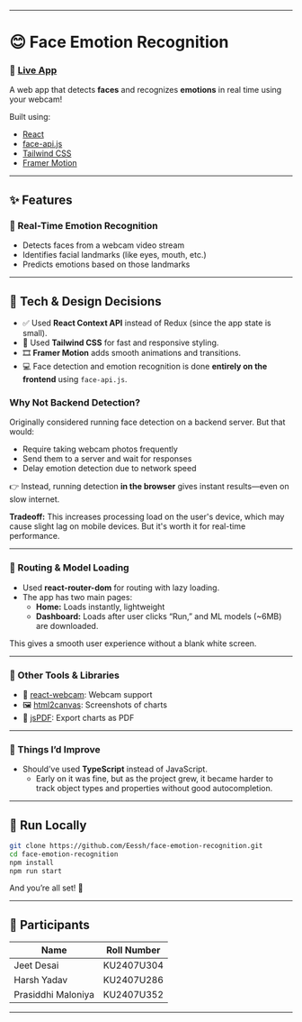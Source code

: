 
---

# 😊 Face Emotion Recognition


### 🔗 [Live App](https://face-emotion-recognition.netlify.app)

A web app that detects **faces** and recognizes **emotions** in real time using your webcam!

Built using:
- [React](https://reactjs.org)
- [face-api.js](https://github.com/justadudewhohacks/face-api.js/)
- [Tailwind CSS](https://tailwindcss.com/)
- [Framer Motion](https://www.framer.com/motion/)

---

## ✨ Features

### 🎥 Real-Time Emotion Recognition



- Detects faces from a webcam video stream  
- Identifies facial landmarks (like eyes, mouth, etc.)  
- Predicts emotions based on those landmarks

---

## 🎨 Tech & Design Decisions

- ✅ Used **React Context API** instead of Redux (since the app state is small).
- 🎨 Used **Tailwind CSS** for fast and responsive styling.
- 🎞️ **Framer Motion** adds smooth animations and transitions.
- 💻 Face detection and emotion recognition is done **entirely on the frontend** using `face-api.js`.

### Why Not Backend Detection?

Originally considered running face detection on a backend server. But that would:
- Require taking webcam photos frequently
- Send them to a server and wait for responses
- Delay emotion detection due to network speed

👉 Instead, running detection **in the browser** gives instant results—even on slow internet.

**Tradeoff:** This increases processing load on the user's device, which may cause slight lag on mobile devices. But it's worth it for real-time performance.

---

### 📁 Routing & Model Loading

- Used **react-router-dom** for routing with lazy loading.
- The app has two main pages:
  - **Home:** Loads instantly, lightweight
  - **Dashboard:** Loads after user clicks “Run,” and ML models (~6MB) are downloaded.

This gives a smooth user experience without a blank white screen.

---

### 🧰 Other Tools & Libraries

- 📸 [react-webcam](https://github.com/mozmorris/react-webcam): Webcam support  
- 🖼️ [html2canvas](https://github.com/niklasvh/html2canvas): Screenshots of charts  
- 📄 [jsPDF](https://github.com/parallax/jsPDF): Export charts as PDF  

---

### 😬 Things I’d Improve

- Should’ve used **TypeScript** instead of JavaScript.  
  - Early on it was fine, but as the project grew, it became harder to track object types and properties without good autocompletion.

---

## 🚀 Run Locally

```bash
git clone https://github.com/Eessh/face-emotion-recognition.git
cd face-emotion-recognition
npm install
npm run start
```

And you’re all set! 🙌

---

## 👥 Participants

| Name               | Roll Number     |
|--------------------|-----------------|
| Jeet Desai         | KU2407U304      |
| Harsh Yadav        | KU2407U286      |
| Prasiddhi Maloniya | KU2407U352      |

---



